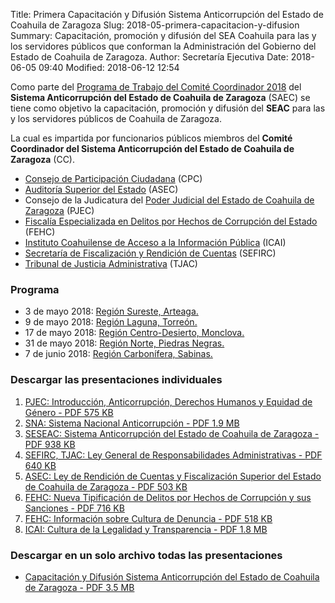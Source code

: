 Title: Primera Capacitación y Difusión Sistema Anticorrupción del Estado de Coahuila de Zaragoza
Slug: 2018-05-primera-capacitacion-y-difusion
Summary: Capacitación, promoción y difusión del SEA Coahuila para las y los servidores públicos que conforman la Administración del Gobierno del Estado de Coahuila de Zaragoza.
Author: Secretaría Ejecutiva
Date: 2018-06-05 09:40
Modified: 2018-06-12 12:54


Como parte del [Programa de Trabajo del Comité Coordinador 2018]({filename}/cpc/planes/plan-de-trabajo-cpc-2018.md) del **Sistema Anticorrupción del Estado de Coahuila de Zaragoza** (SAEC) se tiene como objetivo la capacitación, promoción y difusión del **SEAC** para las y los servidores públicos de Coahuila de Zaragoza.

La cual es impartida por funcionarios públicos miembros del **Comité Coordinador del Sistema Anticorrupción del Estado de Coahuila de Zaragoza** (CC).

* [Consejo de Participación Ciudadana](http://www.cpccoahuila.org.mx/) (CPC)
* [Auditoría Superior del Estado](https://www.asecoahuila.gob.mx/) (ASEC)
* Consejo de la Judicatura del [Poder Judicial del Estado de Coahuila de Zaragoza](https://www.pjecz.gob.mx/) (PJEC)
* [Fiscalía Especializada en Delitos por Hechos de Corrupción del Estado](http://187.189.19.101:8080/WebPGJE/fiscalia-especializada-en-delitos-por-hechos-de-corrupcion.html) (FEHC)
* [Instituto Coahuilense de Acceso a la Información Pública](http://www.icai.org.mx/) (ICAI)
* [Secretaría de Fiscalización y Rendición de Cuentas](http://www.sefircoahuila.gob.mx/) (SEFIRC)
* [Tribunal de Justicia Administrativa](http://www.tjacoahuila.org/) (TJAC)

### Programa

* 3 de mayo 2018: [Región Sureste, Arteaga.]({filename}/comunicados/2018-05-03-capacitacion-difusion-sea-region-sureste.md)
* 9 de mayo 2018: [Región Laguna, Torreón.]({filename}/comunicados/2018-05-09-capacitacion-difusion-sea-region-laguna.md)
* 17 de mayo 2018: [Región Centro-Desierto, Monclova.]({filename}/comunicados/2018-05-17-capacitacion-difusion-sea-region-centro.md)
* 31 de mayo 2018: [Región Norte, Piedras Negras.]({filename}/comunicados/2018-05-31-capacitacion-difusion-sea-region-norte.md)
* 7 de junio 2018: [Región Carbonífera, Sabinas.]({filename}/comunicados/2018-06-07-capacitacion-difusion-sea-region-carbonifera.md)

### Descargar las presentaciones individuales

1. [PJEC: Introducción, Anticorrupción, Derechos Humanos y Equidad de Género - <i class="fa fa-file-pdf-o" aria-hidden="true"></i> PDF 575 KB](pjec-introduccion-anticorrupcion-derechos-humanos-equidad-de-genero-201806.pdf)
2. [SNA: Sistema Nacional Anticorrupción - <i class="fa fa-file-pdf-o" aria-hidden="true"></i> PDF 1.9 MB](sesna-sistema-nacional-anticorrupcion-201806.pdf)
2. [SESEAC: Sistema Anticorrupción del Estado de Coahuila de Zaragoza - <i class="fa fa-file-pdf-o" aria-hidden="true"></i> PDF 938 KB](seseac-sistema-anticorrupcion-del-estado-de-coahuila-de-zaragoza-201806.pdf)
3. [SEFIRC, TJAC: Ley General de Responsabilidades Administrativas - <i class="fa fa-file-pdf-o" aria-hidden="true"></i> PDF 640 KB](sefirc-ley-general-de-responsabilidades-administrativas-201806.pdf)
4. [ASEC: Ley de Rendición de Cuentas y Fiscalización Superior del Estado de Coahuila de Zaragoza - <i class="fa fa-file-pdf-o" aria-hidden="true"></i> PDF 503 KB](asec-ley-de-rendicion-de-cuentas-y-fiscalizacion-superior-del-estado-de-coahuila-de-zaragoza-201806.pdf)
5. [FEHC: Nueva Tipificación de Delitos por Hechos de Corrupción y sus Sanciones - <i class="fa fa-file-pdf-o" aria-hidden="true"></i> PDF 716 KB](fehc-nueva-tipificacion-de-delitos-por-hechos-de-corrupcion-y-sus-sanciones-201806.pdf)
6. [FEHC: Información sobre Cultura de Denuncia - <i class="fa fa-file-pdf-o" aria-hidden="true"></i> PDF 518 KB](fehc-informacion-sobre-cultura-de-denuncia-201806.pdf)
7. [ICAI: Cultura de la Legalidad y Transparencia - <i class="fa fa-file-pdf-o" aria-hidden="true"></i> PDF 1.8 MB](icai-cultura-de-la-legalidad-y-transparencia-201806.pdf)

### Descargar en un solo archivo todas las presentaciones

* [Capacitación y Difusión Sistema Anticorrupción del Estado de Coahuila de Zaragoza - <i class="fa fa-file-pdf-o" aria-hidden="true"></i> PDF 3.5 MB](capacitacion-y-difusion-sistema-anticorrupcion-del-estado-de-coahuila-de-zaragoza-201806.pdf)
